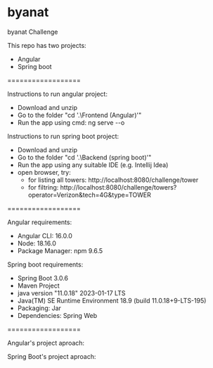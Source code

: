 # byanat 
byanat Challenge

This repo has two projects:
- Angular
- Spring boot

==================

Instructions to run angular project:
- Download and unzip
- Go to the folder "cd '.\Frontend (Angular)'"
- Run the app using cmd: ng serve --o

Instructions to run spring boot project:
- Download and unzip
- Go to the folder "cd '.\Backend (spring boot)'"
- Run the app using any suitable IDE (e.g. Intellij Idea)
- open browser, try:
    - for listing all towers: http://localhost:8080/challenge/tower
    - for filtring: http://localhost:8080/challenge/towers?operator=Verizon&tech=4G&type=TOWER

==================

Angular requirements:
- Angular CLI: 16.0.0
- Node: 18.16.0
- Package Manager: npm 9.6.5

Spring boot requirements:
- Spring Boot 3.0.6
- Maven Project
- java version "11.0.18" 2023-01-17 LTS
- Java(TM) SE Runtime Environment 18.9 (build 11.0.18+9-LTS-195)
- Packaging: Jar
- Dependencies: Spring Web

==================

Angular's project aproach:


Spring Boot's project aproach:

